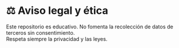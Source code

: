 # ⚖️ Aviso legal y ética

Este repositorio es educativo. No fomenta la recolección de datos de terceros sin consentimiento.  
Respeta siempre la privacidad y las leyes.
